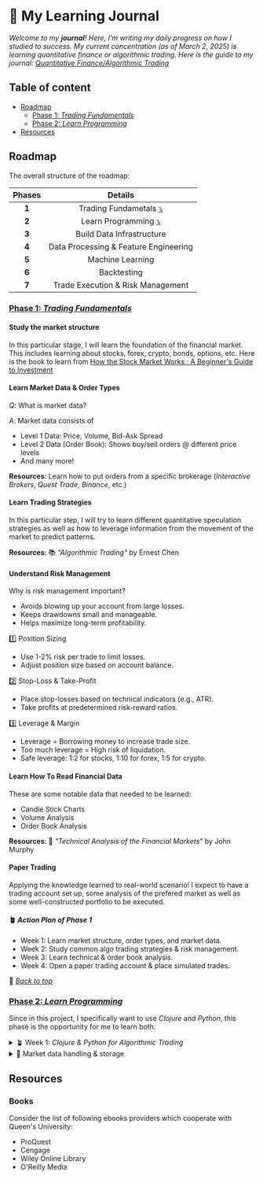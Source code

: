 <a name="top"></a>

# 🧸 My Learning Journal

_Welcome to my __journal__! Here, I'm writing my daily progress on how I studied to success._
_My current concentration (as of March 2, 2025) is learning quantitative finance or algorithmic trading._
_Here is the guide to my journal: [Quantitative Finance/Algorithmic Trading](./algo-trading/algo-trading.md)_

## Table of content

- [Roadmap](#roadmap)
  - [Phase 1: _Trading Fundamentals_](#phase-1-trading-fundamentals)
  - [Phase 2: _Learn Programming_](#phase-2-learn-programming)
- [Resources](#resources)

## Roadmap

<!-- ChatGPT Roadmap
## **Phase 2: Learn Clojure & Python for Trading (3-6 weeks)**  
💡 **Why Clojure?**  
- **Immutable, functional programming** → Great for handling financial data streams.  
- **JVM-based** → High performance & integrates well with existing trading infra.  
- **Concurrency & parallelism** → **core.async** for message passing, **Clojure reducers** for parallel computing.  
- **Interoperability** → Connects with Java libraries (e.g., Interactive Brokers API).  

### **✅ Clojure Topics to Learn (For Execution & Data Engineering)**  
✅ Functional programming (Lisp macros, higher-order functions)  
✅ Concurrency & Parallelism (core.async, reducers, GraalVM)  
✅ Streaming & Event-Driven Systems (Kafka, Onyx, core.async)  
✅ Low-latency execution (clj-ib-client, FIX API)  

💻 *Example: Concurrency in Clojure using core.async*  
```clojure
(require '[clojure.core.async :as async])
(def ch (async/chan))
(async/go (println "Received order:" (async/<! ch)))
(async/>!! ch {:symbol "AAPL" :price 150.0})
```

### **✅ Python Topics to Learn (For Machine Learning & Backtesting)**  
💡 **Same as before**: Pandas, NumPy, Scikit-Learn, PyTorch, Backtrader, etc.  

📚 **Resources:**  
- 📖 *Clojure for the Brave and True*  
- 🎥 *Clojure in Action*  

---

## **Phase 3: Build Data Infrastructure (4-8 weeks)**  
💡 **Goal:** Stream real-time market data, store it efficiently.  

### **✅ Step 1: Market Data Collection**
🔹 **Use Interactive Brokers API with Clojure**  
- **Library:** [clj-ib-client](https://github.com/stanshel/clj-ib-client) (wrapper around IB API)  
- Alternative: Alpaca API (for stocks), Binance API (for crypto)  

💻 **Fetch Market Data from IBKR in Clojure**  
```clojure
(require '[ib-client.core :as ib])

(def client (ib/start-client {:host "127.0.0.1" :port 7496}))
(ib/request-market-data client {:symbol "AAPL"})
```

🔹 **Stream Data with Kafka (Clojure + core.async + Onyx)**  
```clojure
(require '[clojure-kafka.client :as kafka])
(def producer (kafka/producer {:bootstrap-servers "localhost:9092"}))
(kafka/send producer "market-data" {:symbol "AAPL" :price 150.0})
```

---

### **✅ Step 2: Storing Market Data Efficiently**
| **Database**                           | **Use Case**                                   |
| -------------------------------------- | ---------------------------------------------- |
| **XTDB (Immutable, Event-Sourced DB)** | Storing tick data, order history               |
| **PostgreSQL**                         | Storing metadata (trades, logs, user settings) |
| **ClickHouse**                         | Fast OLAP queries on historical market data    |
| **Parquet + MinIO/S3**                 | Storing historical data for ML training        |

💻 **Example: Store Market Data in XTDB**  
```clojure
(require '[xtdb.api :as xt])

(def node (xt/start-node {}))
(xt/submit-tx node [[:put {:xt/id :AAPL :price 150.0 :timestamp (System/currentTimeMillis)}]])
```

---

## **Phase 4: Data Processing & Feature Engineering (4-6 weeks)**  
💡 **Goal:** Compute technical indicators, features for ML models.  

🔹 **Use Clojure for Streaming & Python for Feature Engineering**  
✅ **Clojure:** Kafka + Onyx for real-time data processing  
✅ **Python:** Pandas, Scikit-learn for feature extraction  

💻 **Streaming Data with Onyx (Clojure Example)**  
```clojure
(require '[onyx.api :as onyx])
(def job {:workflow [[:ingest :process] [:process :output]]})
```

💻 **Feature Engineering in Python**  
```python
import pandas as pd

df['moving_avg'] = df['close'].rolling(window=10).mean()
df['momentum'] = df['close'] - df['close'].shift(10)
```

---

## **Phase 5: Train Machine Learning Models (6-10 weeks)**  
💡 **Goal:** Predict price movements & optimize execution.  

### **Model Choices**
✅ **Time-Series Forecasting:** LSTMs, Transformers, ARIMA  
✅ **Order Flow Imbalance:** Reinforcement Learning, CNNs  
✅ **Mean Reversion & Statistical Arbitrage:** Kalman Filters  

💻 **Python: Train an LSTM Model**  
```python
import torch.nn as nn
class LSTMModel(nn.Module):
    def __init__(self):
        super().__init__()
        self.lstm = nn.LSTM(10, 50)
        self.fc = nn.Linear(50, 1)

    def forward(self, x):
        return self.fc(self.lstm(x)[0])
```

✅ **Deploy models via FastAPI & call from Clojure.**  

---

## **Phase 6: Backtesting (2-4 weeks)**  
💡 **Goal:** Simulate strategies on historical data.  
🔹 **Use Backtrader (Python) for backtesting**  

💻 **Example Strategy in Backtrader**  
```python
import backtrader as bt

class Strategy(bt.Strategy):
    def next(self):
        if self.data.close[0] > self.data.close[-1]:
            self.buy()
```

✅ **Connect Backtrader to Clojure with a REST API.**  

---

## **Phase 7: Trade Execution & Risk Management (4-6 weeks)**  
💡 **Goal:** Execute trades with **low-latency** & **proper risk controls**.  

🔹 **Use FIX API (for speed) or IBKR TWS API**  
| **API**          | **Latency** | **Use Case**                       |
| ---------------- | ----------- | ---------------------------------- |
| **IBKR Web API** | ~250ms      | Slowest                            |
| **IBKR TWS API** | ~100ms      | Medium latency                     |
| **FIX API**      | **~50ms**   | **Best for low-latency execution** |

💻 **Execute Orders via IBKR API (Clojure Example)**  
```clojure
(ib/place-order client {:symbol "AAPL" :action "BUY" :quantity 100})
```

✅ **Use Clojure’s core.async for concurrent order execution.**  

---

## **Phase 8: Monitoring & Logging (2-4 weeks)**  
💡 **Goal:** Track performance, latency, trade execution.  

🔹 **Use Prometheus & Grafana** for visualization  
💻 **Monitor Order Execution Latency in Clojure**  
```clojure
(require '[clojure-prometheus.core :as prometheus])
(def counter (prometheus/counter :order_execution_latency))
(prometheus/inc counter 10)
```

---

### 🚀 **Final Thoughts**
This roadmap will take **6-12 months**, but by the end, you’ll have a **fully automated, low-latency trading system** using **Clojure + Python ML**.  

🔥 **Would you like a more detailed guide on any specific step?** 😊
-->

The overall structure of the roadmap:

| Phases |                        Details                         |
| :----: | :----------------------------------------------------: |
| __1__  | Trading Fundametals [⤵](#phase-1-trading-fundamentals) |
| __2__  |   Learn Programming [⤵](#phase-2-learn-programming)    |
| __3__  |               Build Data Infrastructure                |
| __4__  |         Data Processing & Feature Engineering          |
| __5__  |                    Machine Learning                    |
| __6__  |                      Backtesting                       |
| __7__  |           Trade Execution & Risk Management            |

### <ins>Phase 1: _Trading Fundamentals_</ins>

#### Study the market structure

In this particular stage, I will learn the foundation of the financial market.
This includes learning about stocks, forex, crypto, bonds, options, etc. Here is
the book to learn from
[How the Stock Market Works : A Beginner's Guide to Investment][Book 1]

#### Learn Market Data & Order Types

_Q_: What is market data?

_A_: Market data consists of

- Level 1 Data: Price, Volume, Bid-Ask Spread
- Level 2 Data (Order Book): Shows buy/sell orders @ different price levels
- And many more!

__Resources__: Learn how to put orders from a specific brokerage (_Interactive Brokers_,
_Quest Trade_, _Binance_, etc.)

#### Learn Trading Strategies

In this particular step, I will try to learn different quantitative speculation
strategies as well as how to leverage information from the movement of the market
to predict patterns.

__Resources__: 📚 _"Algorithmic Trading"_ by Ernest Chen

#### Understand Risk Management

Why is risk management important?

- Avoids blowing up your account from large losses.
- Keeps drawdowns small and manageable.
- Helps maximize long-term profitability.
  
1️⃣ Position Sizing

- Use 1-2% risk per trade to limit losses.
- Adjust position size based on account balance.

2️⃣ Stop-Loss & Take-Profit

- Place stop-losses based on technical indicators (e.g., ATR).
- Take profits at predetermined risk-reward ratios.

3️⃣ Leverage & Margin

- Leverage = Borrowing money to increase trade size.
- Too much leverage = High risk of liquidation.
- Safe leverage: 1:2 for stocks, 1:10 for forex, 1:5 for crypto.

#### Learn How To Read Financial Data

These are some notable data that needed to be learned:

- Candle Stick Charts
- Volume Analysis
- Order Book Analysis

__Resources__: 📖 _"Technical Analysis of the Financial Markets"_ by John Murphy

#### Paper Trading

Applying the knowledge learned to real-world scenario!
I expect to have a trading account set up, some analysis of the prefered market
as well as some well-constructed portfolio to be executed.

#### 🪴 _Action Plan of Phase 1_

- Week 1: Learn market structure, order types, and market data.
- Week 2: Study common algo trading strategies & risk management.
- Week 3: Learn technical & order book analysis.
- Week 4: Open a paper trading account & place simulated trades.

🚀 [_Back to top_](#top)

### <ins>Phase 2: _Learn Programming_</ins>

Since in this project, I specifically want to use _Clojure_ and _Python_, this
phase is the opportunity for me to learn both.

<details>

<summary>🪴 Week 1: <i>Clojure & Python for Algorithmic Trading</i></summary>

<br/>

→ Learn the basics of Clojure:

- Learn Clojure syntax. REPL, immutability, and functional programming.
- Write simple scripts to process numbers, strings, and collections.

Resources?

- 📚 "Clojure for the Brave and True" – Daniel Higginbotham [(_Online_)][Clojure Book 1]

Some hands-on 🫨:

- [ ] Install Clojure CLI & Leiningen.
- [ ] Run simple __map, filter, and reduce__ functions

→ Then, try to learn Python basics for Data Science & Machine Learning!

- Learn NumPy, Pandas, and Matplotlib for market data analysis.
- Write basic data processing scripts for stock price visualization.

Some resouces for to check out:

- 📖 "Python for Data Analysis" – Wes McKinney

And, again, some hands-on:

- [ ] Load _historical market_ data using `pandas` and visualize price trends.

→ Ultimately, let's learn more about Clojure & Python interoperability.

- Use libpython-clj to run Python code from Clojure.
- Call machine learning models from Python in Clojure pipelines.

Why not try...

- [ ] Writing a Clojure script that call a Python function for a simple calculation?

</details>

<details>

<summary>🌱 Market data handling & storage</summary>

<br/>

→ Market data sources & API's

- Learn about Interactive Brokers (IBKR) API, Alpha Vantage, Binance, Yahoo Finance.
- Fetch real-time & historical price data.

A book suggestion,

- 📖 "Mastering Python for Finance" – James Ma Weiming

Checkpoint:

- [ ] Write a script to __pull stock data__ from the IBKR API

→ Databases for Algo Trading

- Use PostgreSQL for storing price data and trade logs.
- Use Redis for real-time caching.

📚 Resources:

- 🎥 📺 PostgreSQL for Trading (Youtube)
- 📖 "Designing Data-Intensive Applications" – Martin Kleppmann

Hands-on:

- [ ] Set up a PostgreSQL database and store historical price data.

→ Data Pipelines & ETL

- Build a Clojure-based data pipeline to clean and process market data.
- Use Apache Kafka for streaming live market data.

📚 Resources:

- 🎥 📺 Kafka for Real-Time Trading
- 📖 "Kafka: The Definitive Guide" – Neha Narkhede

Hands-on:

- [ ] Stream live Binance data into PostgreSQL using Kafka.

</details>

## Resources

### Books

Consider the list of following ebooks providers which cooperate with Queen's
University:

- ProQuest
- Cengage
- Wiley Online Library
- O'Reilly Media

<!--Variables-->

<!--How the Stock Market Works : A Beginner's Guide to Investment-->
[Book 1]: https://ocul-qu.primo.exlibrisgroup.com/view/action/uresolver.do?operation=resolveService&package_service_id=16351423430005158&institutionId=5158&customerId=5150&VE=true

<!--"Clojure for the Brave and True" – Daniel Higginbotham-->
[Clojure Book 1]: https://www.braveclojure.com/
